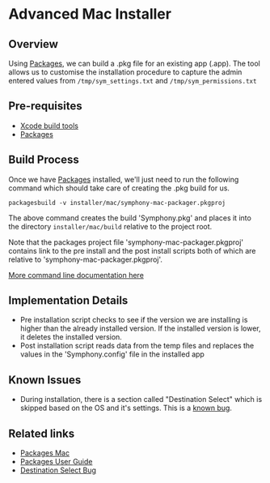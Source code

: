# Advanced Mac Installer

## Overview

Using [Packages](http://s.sudre.free.fr/Software/Packages/about.html), we can build a .pkg file for an existing app (.app). The tool allows us to customise the installation procedure to capture the admin entered values from `/tmp/sym_settings.txt` and `/tmp/sym_permissions.txt`

## Pre-requisites

- [Xcode build tools](http://railsapps.github.io/xcode-command-line-tools.html)
- [Packages](http://s.sudre.free.fr/Software/Packages/about.html)

## Build Process

Once we have [Packages](http://s.sudre.free.fr/Software/Packages/about.html) installed, we'll just need to run the following command which should take care of creating the .pkg build for us.

`packagesbuild -v installer/mac/symphony-mac-packager.pkgproj`

The above command creates the build 'Symphony.pkg' and places it into the directory `installer/mac/build` relative to the project root.

Note that the packages project file 'symphony-mac-packager.pkgproj' contains link to the pre install and the post install scripts both of which are relative to 'symphony-mac-packager.pkgproj'.

[More command line documentation here](http://s.sudre.free.fr/Software/documentation/Packages/en/Project_Building.html#4)

## Implementation Details

- Pre installation script checks to see if the version we are installing is higher than the already installed version. If the installed version is lower, it deletes the installed version.
- Post installation script reads data from the temp files and replaces the values in the 'Symphony.config' file in the installed app

## Known Issues

- During installation, there is a section called "Destination Select" which is skipped based on the OS and it's settings. This is a [known bug](https://stackoverflow.com/questions/4647416/mac-packagemaker-destination-select-step-a-skipping-boption-permanently-disa).

## Related links

- [Packages Mac](http://s.sudre.free.fr/Software/Packages/about.html)
- [Packages User Guide](http://s.sudre.free.fr/Software/documentation/Packages/en/Packages_Installation.html)
- [Destination Select Bug](https://stackoverflow.com/questions/4647416/mac-packagemaker-destination-select-step-a-skipping-boption-permanently-disa)
